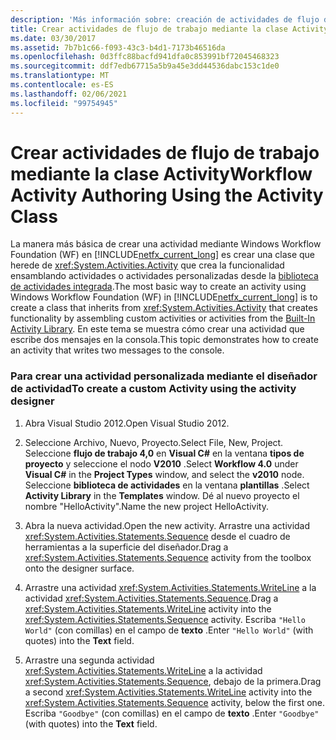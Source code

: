 ```yaml
---
description: 'Más información sobre: creación de actividades de flujo de trabajo mediante la clase Activity'
title: Crear actividades de flujo de trabajo mediante la clase Activity
ms.date: 03/30/2017
ms.assetid: 7b7b1c66-f093-43c3-b4d1-7173b46516da
ms.openlocfilehash: 0d3ffc88bacfd941dfa0c853991bf72045468323
ms.sourcegitcommit: ddf7edb67715a5b9a45e3dd44536dabc153c1de0
ms.translationtype: MT
ms.contentlocale: es-ES
ms.lasthandoff: 02/06/2021
ms.locfileid: "99754945"
---
```

# <a name="workflow-activity-authoring-using-the-activity-class"></a><span data-ttu-id="ed4be-103">Crear actividades de flujo de trabajo mediante la clase Activity</span><span class="sxs-lookup"><span data-stu-id="ed4be-103">Workflow Activity Authoring Using the Activity Class</span></span>

<span data-ttu-id="ed4be-104">La manera más básica de crear una actividad mediante Windows Workflow Foundation (WF) en [!INCLUDE[netfx_current_long](../../../includes/netfx-current-long-md.md)] es crear una clase que herede de <xref:System.Activities.Activity> que crea la funcionalidad ensamblando actividades o actividades personalizadas desde la [biblioteca de actividades integrada](net-framework-4-5-built-in-activity-library.md).</span><span class="sxs-lookup"><span data-stu-id="ed4be-104">The most basic way to create an activity using Windows Workflow Foundation (WF) in [!INCLUDE[netfx_current_long](../../../includes/netfx-current-long-md.md)] is to create a class that inherits from <xref:System.Activities.Activity> that creates functionality by assembling custom activities or activities from the [Built-In Activity Library](net-framework-4-5-built-in-activity-library.md).</span></span> <span data-ttu-id="ed4be-105">En este tema se muestra cómo crear una actividad que escribe dos mensajes en la consola.</span><span class="sxs-lookup"><span data-stu-id="ed4be-105">This topic demonstrates how to create an activity that writes two messages to the console.</span></span>

### <a name="to-create-a-custom-activity-using-the-activity-designer"></a><span data-ttu-id="ed4be-106">Para crear una actividad personalizada mediante el diseñador de actividad</span><span class="sxs-lookup"><span data-stu-id="ed4be-106">To create a custom Activity using the activity designer</span></span>

1. <span data-ttu-id="ed4be-107">Abra Visual Studio 2012.</span><span class="sxs-lookup"><span data-stu-id="ed4be-107">Open Visual Studio 2012.</span></span>

2. <span data-ttu-id="ed4be-108">Seleccione Archivo, Nuevo, Proyecto.</span><span class="sxs-lookup"><span data-stu-id="ed4be-108">Select File, New, Project.</span></span> <span data-ttu-id="ed4be-109">Seleccione **flujo de trabajo 4,0** en **Visual C#** en la ventana **tipos de proyecto** y seleccione el nodo **V2010** .</span><span class="sxs-lookup"><span data-stu-id="ed4be-109">Select **Workflow 4.0** under **Visual C#** in the **Project Types** window, and select the **v2010** node.</span></span> <span data-ttu-id="ed4be-110">Seleccione **biblioteca de actividades** en la ventana **plantillas** .</span><span class="sxs-lookup"><span data-stu-id="ed4be-110">Select **Activity Library** in the **Templates** window.</span></span> <span data-ttu-id="ed4be-111">Dé al nuevo proyecto el nombre "HelloActivity".</span><span class="sxs-lookup"><span data-stu-id="ed4be-111">Name the new project HelloActivity.</span></span>

3. <span data-ttu-id="ed4be-112">Abra la nueva actividad.</span><span class="sxs-lookup"><span data-stu-id="ed4be-112">Open the new activity.</span></span>  <span data-ttu-id="ed4be-113">Arrastre una actividad <xref:System.Activities.Statements.Sequence> desde el cuadro de herramientas a la superficie del diseñador.</span><span class="sxs-lookup"><span data-stu-id="ed4be-113">Drag a <xref:System.Activities.Statements.Sequence> activity from the toolbox onto the designer surface.</span></span>

4. <span data-ttu-id="ed4be-114">Arrastre una actividad <xref:System.Activities.Statements.WriteLine> a la actividad <xref:System.Activities.Statements.Sequence>.</span><span class="sxs-lookup"><span data-stu-id="ed4be-114">Drag a <xref:System.Activities.Statements.WriteLine> activity into the <xref:System.Activities.Statements.Sequence> activity.</span></span> <span data-ttu-id="ed4be-115">Escriba `"Hello World"` (con comillas) en el campo de **texto** .</span><span class="sxs-lookup"><span data-stu-id="ed4be-115">Enter `"Hello World"` (with quotes) into the **Text** field.</span></span>

5. <span data-ttu-id="ed4be-116">Arrastre una segunda actividad <xref:System.Activities.Statements.WriteLine> a la actividad <xref:System.Activities.Statements.Sequence>, debajo de la primera.</span><span class="sxs-lookup"><span data-stu-id="ed4be-116">Drag a second <xref:System.Activities.Statements.WriteLine> activity into the <xref:System.Activities.Statements.Sequence> activity, below the first one.</span></span> <span data-ttu-id="ed4be-117">Escriba `"Goodbye"` (con comillas) en el campo de **texto** .</span><span class="sxs-lookup"><span data-stu-id="ed4be-117">Enter `"Goodbye"` (with quotes) into the **Text** field.</span></span>
